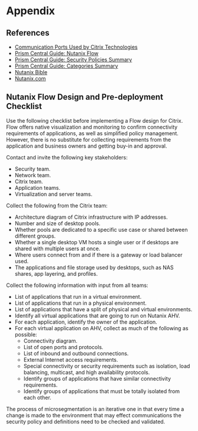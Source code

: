 # Appendix

## References

- [Communication Ports Used by Citrix Technologies](https://docs.citrix.com/en-us/tech-zone/build/tech-papers/citrix-communication-ports.html)
- [Prism Central Guide: Nutanix Flow](https://portal.nutanix.com/page/documents/details?targetId=Prism-Central-Guide-Prism-vpc_2022_4:mul-flow-networking-pc-c.html)
- [Prism Central Guide: Security Policies Summary](https://portal.nutanix.com/page/documents/details?targetId=Prism-Central-Guide-Prism-vpc_2022_4:mul-security-policies-flow-pc-t.html)
- [Prism Central Guide: Categories Summary](https://portal.nutanix.com/page/documents/details?targetId=Prism-Central-Guide-Prism-vpc_2022_4:ssp-ssp-categories-manage-pc-c.html)
- [Nutanix Bible](https://www.nutanixbible.com)
- [Nutanix.com](https://www.nutanix.com/products/cloud-platform)

## Nutanix Flow Design and Pre-deployment Checklist

Use the following checklist before implementing a Flow design for Citrix. Flow offers native visualization and monitoring to confirm connectivity requirements of applications, as well as simplified policy management. However, there is no substitute for collecting requirements from the application and business owners and getting buy-in and approval.

Contact and invite the following key stakeholders:

- Security team.
- Network team.
- Citrix team.
- Application teams.
- Virtualization and server teams.

Collect the following from the Citrix team:

- Architecture diagram of Citrix infrastructure with IP addresses.
- Number and size of desktop pools.
- Whether pools are dedicated to a specific use case or shared between different groups.
- Whether a single desktop VM hosts a single user or if desktops are shared with multiple users at once.
- Where users connect from and if there is a gateway or load balancer used.
- The applications and file storage used by desktops, such as NAS shares, app layering, and profiles.

Collect the following information with input from all teams:

- List of applications that run in a virtual environment.
- List of applications that run in a physical environment.
- List of applications that have a split of physical and virtual environments.
- Identify all virtual applications that are going to run on Nutanix AHV.
- For each application, identify the owner of the application.
- For each virtual application on AHV, collect as much of the following as possible:
  - Connectivity diagram.
  - List of open ports and protocols.
  - List of inbound and outbound connections.
  - External Internet access requirements.
  - Special connectivity or security requirements such as isolation, load balancing, multicast, and high availability protocols.
  - Identify groups of applications that have similar connectivity requirements.
  - Identify groups of applications that must be totally isolated from each other.

<note>
    The process of microsegmentation is an iterative one in that every time a change is made to the environment that may effect communications the security policy and definitions need to be checked and validated.
</note>

